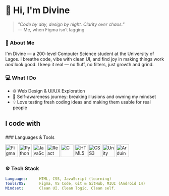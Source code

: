 # 👋 Hi, I'm Divine

> _"Code by day, design by night. Clarity over chaos."_  
> — Me, when Figma isn’t lagging

### 🚀 About Me
I'm Divine — a 200-level Computer Science student at the University of Lagos. I breathe code, vibe with clean UI, and find joy in making things work *and* look good. I keep it real — no fluff, no filters, just growth and grind.

### 💻 What I Do
- 🌐 Web Design & UI/UX Exploration  
- 🧠 Self-awareness journey: breaking illusions and owning my mindset  
- 💡 Love testing fresh coding ideas and making them usable for real people  
<h2 align="left">I code with</h2>

###

<div align="left">
   ### Languages & Tools
<p>
  <img src="https://cdn.jsdelivr.net/gh/devicons/devicon/icons/figma/figma-original.svg" width="40" alt="Figma"/>
  <img src="https://cdn.jsdelivr.net/gh/devicons/devicon/icons/python/python-original.svg" width="40" alt="Python"/>
  <img src="https://cdn.jsdelivr.net/gh/devicons/devicon/icons/javascript/javascript-original.svg" width="40" alt="JavaScript"/>
  <img src="https://cdn.jsdelivr.net/gh/devicons/devicon/icons/react/react-original.svg" width="40" alt="React"/>
  <img src="https://cdn.jsdelivr.net/gh/devicons/devicon/icons/c/c-original.svg" width="40" alt="C"/>
  <img src="https://cdn.jsdelivr.net/gh/devicons/devicon/icons/html5/html5-original.svg" width="40" alt="HTML5"/>
  <img src="https://cdn.jsdelivr.net/gh/devicons/devicon/icons/css3/css3-original.svg" width="40" alt="CSS3"/>
  <img src="https://cdn.jsdelivr.net/gh/devicons/devicon/icons/unity/unity-original.svg" width="40" alt="Unity"/>
  <img src="https://cdn.jsdelivr.net/gh/devicons/devicon/icons/arduino/arduino-original.svg" width="40" alt="Arduino"/>
</p>
</div>

###
### ⚙️ Tech Stack
```yaml
Languages:     HTML, CSS, JavaScript (learning)
Tools/OS:      Figma, VS Code, Git & GitHub, MIUI (Android 14)
Mindset:       Clean UI. Clean logic. Clean self.



